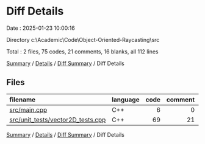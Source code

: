 # Diff Details

Date : 2025-01-23 10:00:16

Directory c:\\Academic\\Code\\Object-Oriented-Raycasting\\src

Total : 2 files,  75 codes, 21 comments, 16 blanks, all 112 lines

[Summary](results.md) / [Details](details.md) / [Diff Summary](diff.md) / Diff Details

## Files
| filename | language | code | comment | blank | total |
| :--- | :--- | ---: | ---: | ---: | ---: |
| [src/main.cpp](/src/main.cpp) | C++ | 6 | 0 | 3 | 9 |
| [src/unit\_tests/vector2D\_tests.cpp](/src/unit_tests/vector2D_tests.cpp) | C++ | 69 | 21 | 13 | 103 |

[Summary](results.md) / [Details](details.md) / [Diff Summary](diff.md) / Diff Details